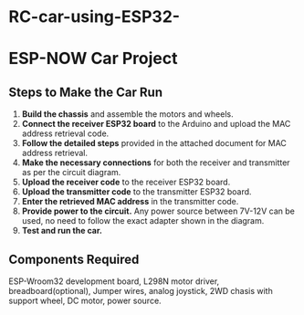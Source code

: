 # RC-car-using-ESP32-
# ESP-NOW Car Project

## Steps to Make the Car Run

1. **Build the chassis** and assemble the motors and wheels.
2. **Connect the receiver ESP32 board** to the Arduino and upload the MAC address retrieval code.
3. **Follow the detailed steps** provided in the attached document for MAC address retrieval.
4. **Make the necessary connections** for both the receiver and transmitter as per the circuit diagram.
5. **Upload the receiver code** to the receiver ESP32 board.
6. **Upload the transmitter code** to the transmitter ESP32 board.
7. **Enter the retrieved MAC address** in the transmitter code.
8. **Provide power to the circuit.** Any power source between 7V-12V can be used, no need to follow the exact adapter shown in the diagram.
9. **Test and run the car.**

## Components Required
ESP-Wroom32 development board,
L298N motor driver,
breadboard(optional),
Jumper wires,
analog joystick,
2WD chasis with support wheel,
DC motor,
power source.
